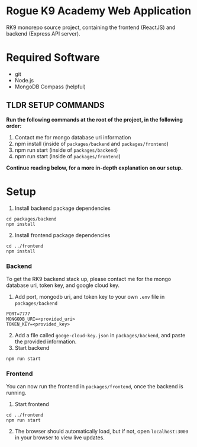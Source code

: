 # Rogue K9 Academy Web Application

RK9 monorepo source project, containing the frontend (ReactJS) and backend (Express API server).

# Required Software
- git
- Node.js
- MongoDB Compass (helpful)

## TLDR SETUP COMMANDS
**Run the following commands at the root of the project, in the following order:**
1) Contact me for mongo database uri information
2) npm install (inside of `packages/backend` and `packages/frontend`)
3) npm run start (inside of `packages/backend`)
4) npm run start (inside of `packages/frontend`)

**Continue reading below, for a more in-depth explanation on our setup.**

# Setup
1) Install backend package dependencies
```
cd packages/backend
npm install
```
2) Install frontend package dependencies
```
cd ../frontend
npm install
```

### Backend 
To get the RK9 backend stack up, please contact me for the mongo database uri, token key, and google cloud key.

1) Add port, mongodb uri, and token key to your own `.env` file in `packages/backend`
```
PORT=7777
MONGODB_URI=<provided_uri>
TOKEN_KEY=<provided_key>
```
2) Add a file called `googe-cloud-key.json` in `packages/backend`, and paste the provided information.
3) Start backend
```
npm run start
```

### Frontend
You can now run the frontend in `packages/frontend`, once the backend is running.

1. Start frontend
```
cd ../frontend
npm run start
```

2. The browser should automatically load, but if not, open `localhost:3000` in your browser to view live updates.
